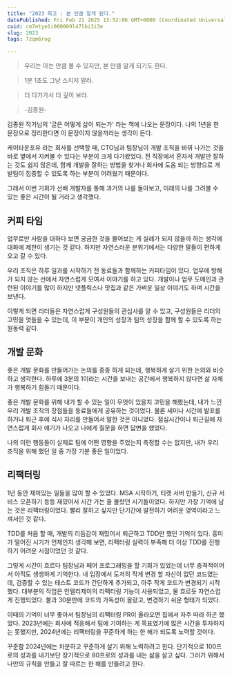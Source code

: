 ```yaml
---
title: "2023 회고 : 본 만큼 알게 된다."
datePublished: Fri Feb 21 2025 13:52:06 GMT+0000 (Coordinated Universal Time)
cuid: cm7etye1i000009l47lbi3i3e
slug: 2023
tags: 7zqm6rog

---
```


> 우리는 아는 만큼 볼 수 있지만, 본 만큼 알게 되기도 한다.

> 1분 1초도 그냥 스치지 말라.

> 더 다가가서 더 깊이 보라.

> \-김종원-

김종원 작가님의 '글은 어떻게 삶이 되는가' 라는 책에 나오는 문장이다. 나의 1년을 한 문장으로 정리한다면 이 문장이지 않을까라는 생각이 든다.

케이타운포유 라는 회사를 선택할 때, CTO님과 팀장님이 개발 조직을 바꿔 나가는 것을 바로 옆에서 지켜볼 수 있다는 부분이 크게 다가왔었다. 전 직장에서 혼자서 개발만 잘하는 것도 쉽지 않은데, 함께 개발을 잘하는 방법을 찾거나 회사에 도움 되는 방향으로 개발팀이 집중할 수 있도록 하는 부분이 어려웠기 때문이다.

그래서 이번 기회가 선배 개발자를 통해 과거의 나를 돌아보고, 미래의 나를 그려볼 수 있는 좋은 시간이 될 거라고 생각했다.

## 커피 타임

업무로만 사람을 대하다 보면 궁금한 것을 물어보는 게 실례가 되지 않을까 하는 생각에 대화에 제한이 생기는 것 같다. 하지만 자연스러운 분위기에서는 다양한 말들이 편하게 오고 갈 수 있다.

우리 조직은 하루 일과를 시작하기 전 동료들과 함께하는 커피타임이 있다. 업무에 방해가 되지 않는 선에서 자연스럽게 모여서 이야기를 하고 있다. 개발이나 업무 도메인과 관련된 이야기를 많이 하지만 넷플릭스나 맛집과 같은 가벼운 일상 이야기도 하며 시간을 보낸다.

이렇게 되면 리더들은 자연스럽게 구성원들의 관심사를 알 수 있고, 구성원들은 리더의 고민을 엿들을 수 있는데, 이 부분이 개인의 성장과 팀의 성장을 함께 할 수 있도록 하는 원동력 같다.

## 개발 문화

좋은 개발 문화를 만들어가는 논의를 종종 하게 되는데, 행복하게 살기 위한 논의와 비슷하고 생각한다. 하루에 3분의 1이라는 시간을 보내는 공간에서 행복하지 않다면 삶 자체가 행복하기 힘들기 때문이다.

좋은 개발 문화를 위해 내가 할 수 있는 일이 무엇이 있을지 고민을 해봤는데, 내가 느낀 우리 개발 조직의 장점들을 동료들에게 공유하는 것이었다. 물론 세미나 시간에 발표를 하거나 퇴근 후에 식사 자리를 만들어서 말한 것은 아니었다. 점심시간이나 퇴근길에 자연스럽게 회사 얘기가 나오고 나에게 질문을 하면 답변을 했었다.

나의 이런 행동들이 실제로 팀에 어떤 영향을 주었는지 측정할 수는 없지만, 내가 우리 조직을 위해 했던 일 중 가장 기분 좋은 일이었다.

## 리팩터링

1년 동안 재미있는 일들을 많이 할 수 있었다. MSA 시작하기, 티켓 서버 만들기, 신규 서비스 오픈하기 등등 재밌어서 시간 가는 줄 몰랐던 시기들이었다. 하지만 가장 기억에 남는 것은 리팩터링이었다. 빨리 잘하고 싶지만 단기간에 발전하기 어려운 영역이라고 느껴서인 것 같다.

TDD를 처음 할 때, 개발의 리듬감이 재밌어서 퇴근하고 TDD만 했던 기억이 있다. 흥미가 떨어진 시기가 언제인지 생각해 보면, 리팩터링 실력이 부족해 더 이상 TDD를 진행하기 어려운 시점이었던 것 같다.

그렇게 시간이 흐르다 팀장님과 페어 프로그래밍을 할 기회가 있었는데 너무 충격적이어서 아직도 생생하게 기억한다. 내 입장에서 도저히 작게 변경 할 자신이 없던 코드였는데, 검증할 수 있는 테스트 코드가 간단하게 추가되고, 아주 작게 코드가 변경되기 시작했다. 대부분의 작업은 인텔리제이의 리팩터링 기능이 사용되었고, 물 흐르듯 자연스럽게 진행되었다. 불과 30분만에 코드의 가독성이 올랐고, 변경하기 쉬운 형태가 되었다.

이때의 기억이 너무 좋아서 팀장님의 리팩터링 PR이 올라오면 집에서 자주 따라 하곤 했었다. 2023년에는 회사에 적응해서 팀에 기여하는 게 목표였기에 많은 시간을 투자하지는 못했지만, 2024년에는 리팩터링을 꾸준하게 하는 한 해가 되도록 노력할 것이다.

꾸준함 2024년에는 차분하고 꾸준하게 살기 위해 노력하려고 한다. 단기적으로 100프로의 성과를 내기보단 장기적으로 80프로의 성과를 내는 삶을 살고 싶다. 그러기 위해서 나만의 규칙을 만들고 잘 따르는 한 해를 만들려고 한다.